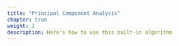 ```yaml
---
title: "Principal Component Analysis"
chapter: true
weight: 3
description: Here's how to use this built-in algorithm
---
```



